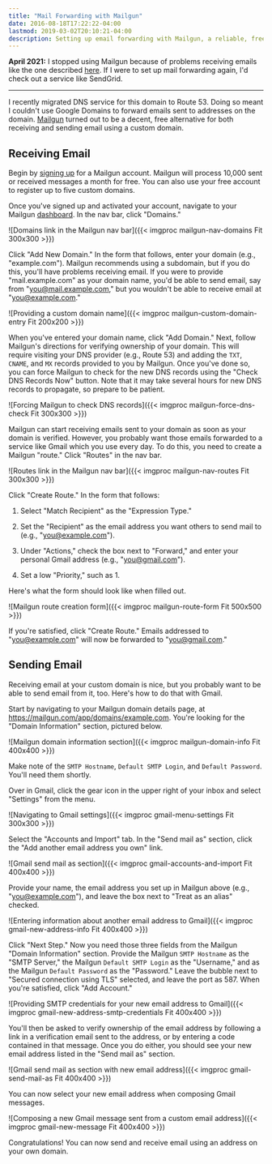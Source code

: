 ```yaml
---
title: "Mail Forwarding with Mailgun"
date: 2016-08-18T17:22:22-04:00
lastmod: 2019-03-02T20:10:21-04:00
description: Setting up email forwarding with Mailgun, a reliable, free option for sending and receiving email using a custom domain.
---
```


**April 2021:** I stopped using Mailgun because of problems receiving emails like the one described [here](https://stackoverflow.com/q/67196365). If I were to set up mail forwarding again, I'd check out a service like SendGrid.

---

I recently migrated DNS service for this domain to Route 53. Doing so meant I couldn't use Google Domains to forward emails sent to addresses on the domain. [Mailgun](https://mailgun.com) turned out to be a decent, free alternative for both receiving and sending email using a custom domain.

## Receiving Email

Begin by [signing up](https://mailgun.com/signup) for a Mailgun account. Mailgun will process 10,000 sent or received messages a month for free. You can also use your free account to register up to five custom domains.

Once you've signed up and activated your account, navigate to your Mailgun [dashboard](https://mailgun.com/app/dashboard). In the nav bar, click "Domains."

![Domains link in the Mailgun nav bar]({{< imgproc mailgun-nav-domains Fit 300x300 >}})

Click "Add New Domain." In the form that follows, enter your domain (e.g., "example.com"). Mailgun recommends using a subdomain, but if you do this, you'll have problems receiving email. If you were to provide "mail.example.com" as your domain name, you'd be able to send email, say from "you@mail.example.com," but you wouldn't be able to receive email at "you@example.com."

![Providing a custom domain name]({{< imgproc mailgun-custom-domain-entry Fit 200x200 >}})

When you've entered your domain name, click "Add Domain." Next, follow Mailgun's directions for verifying ownership of your domain. This will require visiting your DNS provider (e.g., Route 53) and adding the `TXT`, `CNAME`, and `MX` records provided to you by Mailgun. Once you've done so, you can force Mailgun to check for the new DNS records using the "Check DNS Records Now" button. Note that it may take several hours for new DNS records to propagate, so prepare to be patient.

![Forcing Mailgun to check DNS records]({{< imgproc mailgun-force-dns-check Fit 300x300 >}})

Mailgun can start receiving emails sent to your domain as soon as your domain is verified. However, you probably want those emails forwarded to a service like Gmail which you use every day. To do this, you need to create a Mailgun "route." Click "Routes" in the nav bar.

![Routes link in the Mailgun nav bar]({{< imgproc mailgun-nav-routes Fit 300x300 >}})

Click "Create Route." In the form that follows:

1. Select "Match Recipient" as the "Expression Type."

2. Set the "Recipient" as the email address you want others to send mail to (e.g., "you@example.com").

3. Under "Actions," check the box next to "Forward," and enter your personal Gmail address (e.g., "you@gmail.com").

4. Set a low "Priority," such as 1.

Here's what the form should look like when filled out.

![Mailgun route creation form]({{< imgproc mailgun-route-form Fit 500x500 >}})

If you're satisfied, click "Create Route." Emails addressed to "you@example.com" will now be forwarded to "you@gmail.com."

## Sending Email

Receiving email at your custom domain is nice, but you probably want to be able to send email from it, too. Here's how to do that with Gmail.

Start by navigating to your Mailgun domain details page, at https://mailgun.com/app/domains/example.com. You're looking for the "Domain Information" section, pictured below.

![Mailgun domain information section]({{< imgproc mailgun-domain-info Fit 400x400 >}})

Make note of the `SMTP Hostname`, `Default SMTP Login`, and `Default Password`. You'll need them shortly.

Over in Gmail, click the gear icon in the upper right of your inbox and select "Settings" from the menu.

![Navigating to Gmail settings]({{< imgproc gmail-menu-settings Fit 300x300 >}})

Select the "Accounts and Import" tab. In the "Send mail as" section, click the "Add another email address you own" link.

![Gmail send mail as section]({{< imgproc gmail-accounts-and-import Fit 400x400 >}})

Provide your name, the email address you set up in Mailgun above (e.g., "you@example.com"), and leave the box next to "Treat as an alias" checked.

![Entering information about another email address to Gmail]({{< imgproc gmail-new-address-info Fit 400x400 >}})

Click "Next Step." Now you need those three fields from the Mailgun "Domain Information" section. Provide the Mailgun `SMTP Hostname` as the "SMTP Server," the Mailgun `Default SMTP Login` as the "Username," and as the Mailgun `Default Password` as the "Password." Leave the bubble next to "Secured connection using TLS" selected, and leave the port as 587. When you're satisfied, click "Add Account."

![Providing SMTP credentials for your new email address to Gmail]({{< imgproc gmail-new-address-smtp-credentials Fit 400x400 >}})

You'll then be asked to verify ownership of the email address by following a link in a verification email sent to the address, or by entering a code contained in that message. Once you do either, you should see your new email address listed in the "Send mail as" section.

![Gmail send mail as section with new email address]({{< imgproc gmail-send-mail-as Fit 400x400 >}})

You can now select your new email address when composing Gmail messages.

![Composing a new Gmail message sent from a custom email address]({{< imgproc gmail-new-message Fit 400x400 >}})

Congratulations! You can now send and receive email using an address on your own domain.
